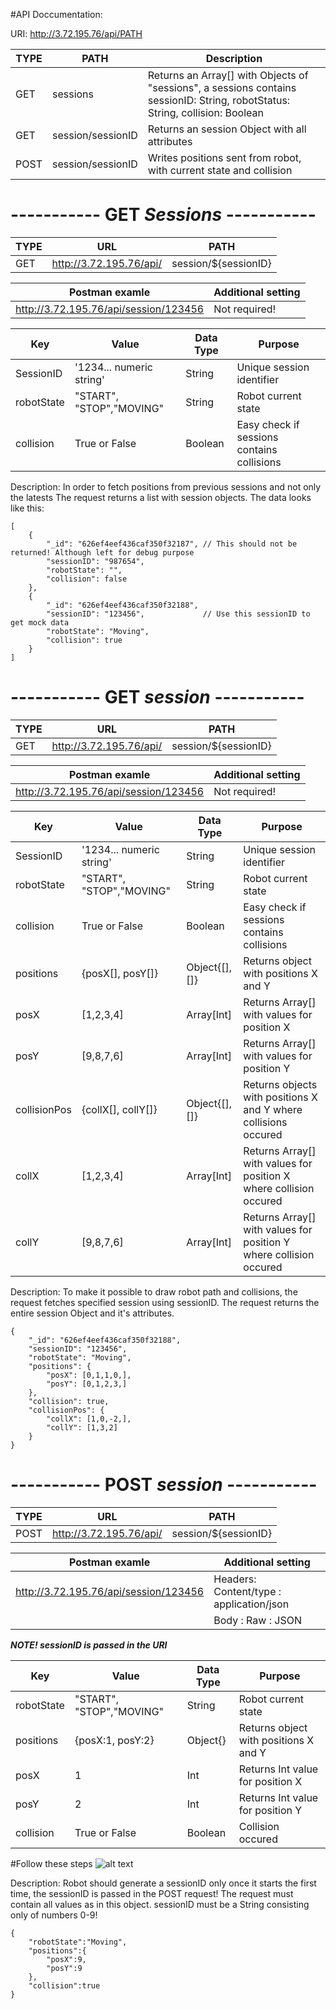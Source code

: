 #API Doccumentation:

URI: http://3.72.195.76/api/PATH

TYPE  | PATH                |   Description
------|---------------------|------------
GET   |  sessions           |   Returns an Array[] with Objects of "sessions", a sessions contains sessionID: String, robotStatus: String, collision: Boolean
GET   |  session/sessionID  |   Returns an session Object with all attributes
POST  |  session/sessionID  |   Writes positions sent from robot, with current state and collision 


# ----------- GET *Sessions* -----------

TYPE  | URL | PATH              
------|-----|--------
GET   |  http://3.72.195.76/api/ | session/${sessionID}   

Postman examle| Additional setting |
--------------|--------------------|
| http://3.72.195.76/api/session/123456 |Not required! |



Key | Value | Data Type | Purpose 
----|-------|----------|---------
SessionID | '1234... numeric string' | String | Unique session identifier |
robotState | "START", "STOP","MOVING"| String | Robot current state |
collision | True or False | Boolean | Easy check if sessions contains collisions | 

Description: In order to fetch positions from previous sessions and not only the latests
The request returns a list with session objects. The data looks like this: 

```
[
    {
        "_id": "626ef4eef436caf350f32187", // This should not be returned! Although left for debug purpose
        "sessionID": "987654",             
        "robotState": "",                  
        "collision": false                 
    },
    {
        "_id": "626ef4eef436caf350f32188",
        "sessionID": "123456",             // Use this sessionID to get mock data
        "robotState": "Moving",
        "collision": true
    }
]
```


# ----------- GET *session* -----------

TYPE  | URL | PATH              
------|-----|--------
GET   |  http://3.72.195.76/api/ | session/${sessionID}   

Postman examle| Additional setting |
--------------|--------------------|
| http://3.72.195.76/api/session/123456 |Not required! |



Key | Value | Data Type | Purpose 
----|-------|----------|---------
SessionID | '1234... numeric string' | String | Unique session identifier | 
robotState | "START", "STOP","MOVING"| String | Robot current state | 
collision | True or False | Boolean | Easy check if sessions contains collisions |
positions | {posX[], posY[]} | Object{[],[]} | Returns object with positions X and Y | 
posX | [1,2,3,4] | Array[Int] | Returns Array[] with values for position X | 
posY | [9,8,7,6] | Array[Int] | Returns Array[] with values for position Y |
collisionPos | {collX[], collY[]} | Object{[],[]} | Returns objects with positions X and Y where collisions occured |
collX | [1,2,3,4] | Array[Int] | Returns Array[] with values for position X where collision occured | 
collY | [9,8,7,6] | Array[Int] | Returns Array[] with values for position Y where collision occured |

Description: To make it possible to draw robot path and collisions, the request fetches specified session using sessionID.
The request returns the entire session Object and it's attributes.

```
{
    "_id": "626ef4eef436caf350f32188",  
    "sessionID": "123456",              
    "robotState": "Moving",             
    "positions": {                      
        "posX": [0,1,1,0,],             
        "posY": [0,1,2,3,]              
    },
    "collision": true,                  
    "collisionPos": {                   
        "collX": [1,0,-2,],             
        "collY": [1,3,2]                
    }
}
```

# ----------- POST *session* -----------

TYPE  | URL | PATH              
------|-----|--------
POST   |  http://3.72.195.76/api/ | session/${sessionID}   

Postman examle| Additional setting |
--------------|--------------------|
| http://3.72.195.76/api/session/123456 | Headers: Content/type : application/json |
|| Body : Raw : JSON|

***NOTE! sessionID is passed in the URI***

Key | Value | Data Type | Purpose 
----|-------|----------|---------
robotState | "START", "STOP","MOVING"| String | Robot current state |
positions | {posX:1, posY:2} | Object{} | Returns object with positions X and Y | 
posX | 1 | Int | Returns Int value for position X | 
posY | 2 | Int | Returns Int value for position Y |
collision | True or False | Boolean | Collision occured | 


#Follow these steps
![alt text](https://github.com/IMS-Team6/IMS_SBackend/blob/development/Wiki/media/postman_01.png)

Description: Robot should generate a sessionID only once it starts the first time, the sessionID is passed in the POST request!
The request must contain all values as in this object. sessionID must be a String consisting only of numbers 0-9!

```
{   
    "robotState":"Moving",      
    "positions":{               
        "posX":9,              
        "posY":9               
    },
    "collision":true           
}
```
